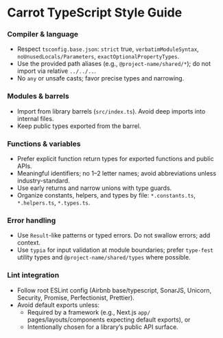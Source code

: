 # Carrot TypeScript Style Guide

### Compiler & language

- Respect `tsconfig.base.json`: `strict` true, `verbatimModuleSyntax`, `noUnusedLocals/Parameters`, `exactOptionalPropertyTypes`.
- Use the provided path aliases (e.g., `@project-name/shared/*`); do not import via relative `../../..`.
- No `any` or unsafe casts; favor precise types and narrowing.

### Modules & barrels

- Import from library barrels (`src/index.ts`). Avoid deep imports into internal files.
- Keep public types exported from the barrel.

### Functions & variables

- Prefer explicit function return types for exported functions and public APIs.
- Meaningful identifiers; no 1–2 letter names; avoid abbreviations unless industry-standard.
- Use early returns and narrow unions with type guards.
- Organize constants, helpers, and types by file: `*.constants.ts`, `*.helpers.ts`, `*.types.ts`.

### Error handling

- Use `Result`-like patterns or typed errors. Do not swallow errors; add context.
- Use `typia` for input validation at module boundaries; prefer `type-fest` utility types and `@project-name/shared/types` where possible.

### Lint integration

- Follow root ESLint config (Airbnb base/typescript, SonarJS, Unicorn, Security, Promise, Perfectionist, Prettier).
- Avoid default exports unless:
  - Required by a framework (e.g., Next.js `app/` pages/layouts/components expecting default exports), or
  - Intentionally chosen for a library’s public API surface.
